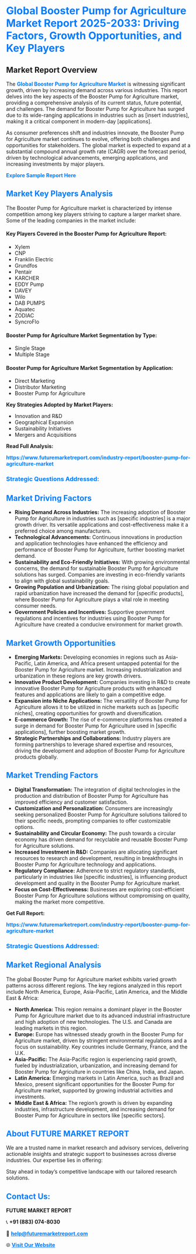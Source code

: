 <h1 style="color: #007BFF;">Global Booster Pump for Agriculture Market Report 2025-2033: Driving Factors, Growth Opportunities, and Key Players</h1>

<section id="overview">
<h2>Market Report Overview</h2>
<p>The <a href="https://www.futuremarketreport.com/industry-report/booster-pump-for-agriculture-market" style="color: #007BFF; text-decoration: none;"><strong>Global Booster Pump for Agriculture Market</strong></a> is witnessing significant growth, driven by increasing demand across various industries. This report delves into the key aspects of the Booster Pump for Agriculture market, providing a comprehensive analysis of its current status, future potential, and challenges. The demand for Booster Pump for Agriculture has surged due to its wide-ranging applications in industries such as [insert industries], making it a critical component in modern-day [applications].</p>
<p>As consumer preferences shift and industries innovate, the Booster Pump for Agriculture market continues to evolve, offering both challenges and opportunities for stakeholders. The global market is expected to expand at a substantial compound annual growth rate (CAGR) over the forecast period, driven by technological advancements, emerging applications, and increasing investments by major players.</p>
</section>

<section id="overview">
<p><a href="https://www.futuremarketreport.com/request-sample/reportId=119932" style="color: #007BFF; text-decoration: none;"><strong>Explore Sample Report Here</strong></a></p>
</section>

<section id="key-players">
<h2 style="color: #007BFF;">Market Key Players Analysis</h2>
<p>The Booster Pump for Agriculture market is characterized by intense competition among key players striving to capture a larger market share. Some of the leading companies in the market include:</p>
<h4>Key Players Covered in the Booster Pump for Agriculture Report:</h4>
<ul><li>Xylem</li><li>CNP</li><li>Franklin Electric</li><li>Grundfos</li><li>Pentair</li><li>KARCHER</li><li>EDDY Pump</li><li>DAVEY</li><li>Wilo</li><li>DAB PUMPS</li><li>Aquatec</li><li>ZODIAC</li><li>SyncroFlo</li></ul>
<h4>Booster Pump for Agriculture Market Segmentation by Type:</h4>
<ul><li>Single Stage</li><li>Multiple Stage</li></ul>

<h4>Booster Pump for Agriculture Market Segmentation by Application:</h4>
<ul><li>Direct Marketing</li><li>Distributor Marketing</li><li>Booster Pump for Agriculture</li></ul>
<p><strong>Key Strategies Adopted by Market Players:</strong></p>
<ul>
<li>Innovation and R&D</li>
<li>Geographical Expansion</li>
<li>Sustainability Initiatives</li>
<li>Mergers and Acquisitions</li>
</ul>
</section>

<section>
<p><strong>Read Full Analysis: </strong></p><a href="https://www.futuremarketreport.com/industry-report/booster-pump-for-agriculture-market" style="color: #007BFF; text-decoration: none;"><strong>https://www.futuremarketreport.com/industry-report/booster-pump-for-agriculture-market</strong></a>
<h3 style="color: #007BFF;">Strategic Questions Addressed:</h3>
</section>

<section id="driving-factors">
<h2 style="color: #007BFF;">Market Driving Factors</h2>
<ul>
<li><strong>Rising Demand Across Industries:</strong> The increasing adoption of Booster Pump for Agriculture in industries such as [specific industries] is a major growth driver. Its versatile applications and cost-effectiveness make it a preferred choice among manufacturers.</li>
<li><strong>Technological Advancements:</strong> Continuous innovations in production and application technologies have enhanced the efficiency and performance of Booster Pump for Agriculture, further boosting market demand.</li>
<li><strong>Sustainability and Eco-Friendly Initiatives:</strong> With growing environmental concerns, the demand for sustainable Booster Pump for Agriculture solutions has surged. Companies are investing in eco-friendly variants to align with global sustainability goals.</li>
<li><strong>Growing Population and Urbanization:</strong> The rising global population and rapid urbanization have increased the demand for [specific products], where Booster Pump for Agriculture plays a vital role in meeting consumer needs.</li>
<li><strong>Government Policies and Incentives:</strong> Supportive government regulations and incentives for industries using Booster Pump for Agriculture have created a conducive environment for market growth.</li>
</ul>
</section>

<section id="growth-opportunities">
<h2 style="color: #007BFF;">Market Growth Opportunities</h2>
<ul>
<li><strong>Emerging Markets:</strong> Developing economies in regions such as Asia-Pacific, Latin America, and Africa present untapped potential for the Booster Pump for Agriculture market. Increasing industrialization and urbanization in these regions are key growth drivers.</li>
<li><strong>Innovative Product Development:</strong> Companies investing in R&D to create innovative Booster Pump for Agriculture products with enhanced features and applications are likely to gain a competitive edge.</li>
<li><strong>Expansion into Niche Applications:</strong> The versatility of Booster Pump for Agriculture allows it to be utilized in niche markets such as [specific niches], creating opportunities for growth and diversification.</li>
<li><strong>E-commerce Growth:</strong> The rise of e-commerce platforms has created a surge in demand for Booster Pump for Agriculture used in [specific applications], further boosting market growth.</li>
<li><strong>Strategic Partnerships and Collaborations:</strong> Industry players are forming partnerships to leverage shared expertise and resources, driving the development and adoption of Booster Pump for Agriculture products globally.</li>
</ul>
</section>

<section id="trending-factors">
<h2 style="color: #007BFF;">Market Trending Factors</h2>
<ul>
<li><strong>Digital Transformation:</strong> The integration of digital technologies in the production and distribution of Booster Pump for Agriculture has improved efficiency and customer satisfaction.</li>
<li><strong>Customization and Personalization:</strong> Consumers are increasingly seeking personalized Booster Pump for Agriculture solutions tailored to their specific needs, prompting companies to offer customizable options.</li>
<li><strong>Sustainability and Circular Economy:</strong> The push towards a circular economy has driven demand for recyclable and reusable Booster Pump for Agriculture solutions.</li>
<li><strong>Increased Investment in R&D:</strong> Companies are allocating significant resources to research and development, resulting in breakthroughs in Booster Pump for Agriculture technology and applications.</li>
<li><strong>Regulatory Compliance:</strong> Adherence to strict regulatory standards, particularly in industries like [specific industries], is influencing product development and quality in the Booster Pump for Agriculture market.</li>
<li><strong>Focus on Cost-Effectiveness:</strong> Businesses are exploring cost-efficient Booster Pump for Agriculture solutions without compromising on quality, making the market more competitive.</li>
</ul>
</section>

<section>
<p><strong>Get Full Report: </strong></p><a href="https://www.futuremarketreport.com/industry-report/booster-pump-for-agriculture-market" style="color: #007BFF; text-decoration: none;"><strong>https://www.futuremarketreport.com/industry-report/booster-pump-for-agriculture-market</strong></a>
<h3 style="color: #007BFF;">Strategic Questions Addressed:</h3>
</section>


<section id="regional-analysis">
<h2 style="color: #007BFF;">Market Regional Analysis</h2>
<p>The global Booster Pump for Agriculture market exhibits varied growth patterns across different regions. The key regions analyzed in this report include North America, Europe, Asia-Pacific, Latin America, and the Middle East & Africa:</p>
<ul>
<li><strong>North America:</strong> This region remains a dominant player in the Booster Pump for Agriculture market due to its advanced industrial infrastructure and high adoption of new technologies. The U.S. and Canada are leading markets in this region.</li>
<li><strong>Europe:</strong> Europe has witnessed steady growth in the Booster Pump for Agriculture market, driven by stringent environmental regulations and a focus on sustainability. Key countries include Germany, France, and the U.K.</li>
<li><strong>Asia-Pacific:</strong> The Asia-Pacific region is experiencing rapid growth, fueled by industrialization, urbanization, and increasing demand for Booster Pump for Agriculture in countries like China, India, and Japan.</li>
<li><strong>Latin America:</strong> Emerging markets in Latin America, such as Brazil and Mexico, present significant opportunities for the Booster Pump for Agriculture market, supported by growing industrial activities and investments.</li>
<li><strong>Middle East & Africa:</strong> The region’s growth is driven by expanding industries, infrastructure development, and increasing demand for Booster Pump for Agriculture in sectors like [specific sectors].</li>
</ul>
</section>

<footer>
<h2 style="color: #007BFF;">About FUTURE MARKET REPORT</h2>
<p>We are a trusted name in market research and advisory services, delivering actionable insights and strategic support to businesses across diverse industries. Our expertise lies in offering:</p>

<p>Stay ahead in today’s competitive landscape with our tailored research solutions.</p>

<h2 style="color: #007BFF;">Contact Us:</h2>
<p><strong>FUTURE MARKET REPORT</strong></p>
<p>📞 <strong>+91 (883) 074-8030</strong></p>
<p>📧 <strong><a href="mailto:help@futuremarketreport.com" style="color: #007BFF;">help@futuremarketreport.com</a></strong></p>
<p>🌐 <strong><a href="https://www.futuremarketreport.com/" style="color: #007BFF;">Visit Our Website</a></strong></p>
</footer>